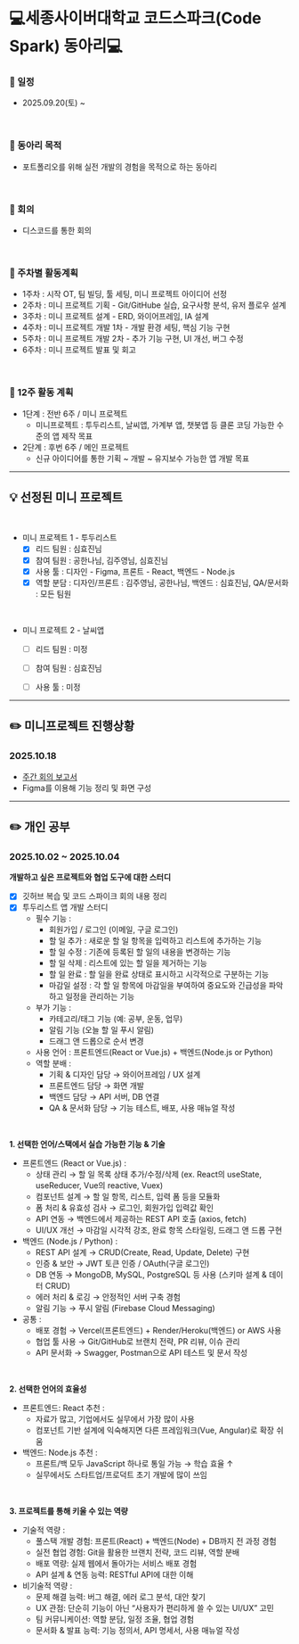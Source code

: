 # 💻세종사이버대학교 코드스파크(Code Spark) 동아리💻

### 📌 일정 
  - 2025.09.20(토) ~

<br>

### 📌 동아리 목적
  - 포트폴리오를 위해 실전 개발의 경험을 목적으로 하는 동아리

<br>

### 📌 회의
  - 디스코드를 통한 회의

 <br>
 
### 📌 주차별 활동계획
  - 1주차 : 시작 OT, 팀 빌딩, 툴 세팅, 미니 프로젝트 아이디어 선정
  - 2주차 : 미니 프로젝트 기획 - Git/GitHube 실습, 요구사항 분석, 유저 플로우 설계
  - 3주차 : 미니 프로젝트 설계 - ERD, 와이어프레임, IA 설계
  - 4주차 : 미니 프로젝트 개발 1차 - 개발 환경 세팅, 핵심 기능 구현
  - 5주차 : 미니 프로젝트 개발 2차 - 추가 기능 구현, UI 개선, 버그 수정
  - 6주차 : 미니 프로젝트 발표 및 회고

 <br>
 
### 📌 12주 활동 계획
  - 1단계 : 전반 6주 / 미니 프로젝트
      - 미니프로젝트 : 투두리스트, 날씨앱, 가계부 앱, 챗봇앱 등 클론 코딩 가능한 수준의 앱 제작 목표
  - 2단계 : 후번 6주 / 메인 프로젝트
      - 신규 아이디어를 통한 기획 ~ 개발 ~ 유지보수 가능한 앱 개발 목표
    

 -----------------------------------


## 💡 선정된 미니 프로젝트

<br>

 * 미니 프로젝트 1 - 투두리스트
   - [x] 리드 팀원 : 심효진님
   - [x] 참여 팀원 : 공한나님, 김주영님, 심효진님
   - [x] 사용 툴 : 디자인 - Figma, 프론트 - React, 백엔드 - Node.js
   - [x] 역할 분담 : 디자인/프론트 : 김주영님, 공한나님, 백엔드 : 심효진님, QA/문서화 : 모든 팀원
  
  <br>

  * 미니 프로젝트 2 - 날씨앱
    - [ ] 리드 팀원 : 미정
    - [ ] 참여 팀원 : 심효진님
    - [ ] 사용 툴 : 미정

  
 -----------------------------------

  

## ✏️ 미니프로젝트 진행상황

### 2025.10.18
* [주간 회의 보고서](https://github.com/Code-spark-dev/todo_list/wiki/10.18-%EC%A3%BC%EA%B0%84%ED%9A%8C%EC%9D%98)
* Figma를 이용해 기능 정리 및 화면 구성

  
 -----------------------------------

  

## ✏️ 개인 공부

### 2025.10.02 ~ 2025.10.04
**개발하고 싶은 프로젝트와 협업 도구에 대한 스터디**
* [x] 깃허브 복습 및 코드 스파이크 회의 내용 정리
* [x] 투두리스트 앱 개발 스터디
  * 필수 기능 :
    - 회원가입 / 로그인 (이메일, 구글 로그인)
    - 할 일 추가 : 새로운 할 일 항목을 입력하고 리스트에 추가하는 기능
    - 할 일 수정 : 기존에 등록된 할 일의 내용을 변경하는 기능
    - 할 일 삭제 : 리스트에 있는 할 일을 제거하는 기능
    - 할 일 완료 : 할 일을 완료 상태로 표시하고 시각적으로 구분하는 기능
    - 마감일 설정 : 각 할 일 항목에 마감일을 부여하여 중요도와 긴급성을 파악하고 일정을 관리하는 기능
  * 부가 기능 :
    - 카테고리/태그 기능 (예: 공부, 운동, 업무)
    - 알림 기능 (오늘 할 일 푸시 알림)
    - 드래그 앤 드롭으로 순서 변경
  * 사용 언어 : 프론트엔드(React or Vue.js) + 백엔드(Node.js or Python)
  * 역할 분배 :
    - 기획 & 디자인 담당 → 와이어프레임 / UX 설계
    - 프론트엔드 담당 → 화면 개발
    - 백엔드 담당 → API 서버, DB 연결
    - QA & 문서화 담당 → 기능 테스트, 배포, 사용 매뉴얼 작성

<br>

**1. 선택한 언어/스택에서 실습 가능한 기능 & 기술**
* 프론트엔드 (React or Vue.js) : 
  - 상태 관리 → 할 일 목록 상태 추가/수정/삭제 (ex. React의 useState, useReducer, Vue의 reactive, Vuex)
  - 컴포넌트 설계 → 할 일 항목, 리스트, 입력 폼 등을 모듈화
  - 폼 처리 & 유효성 검사 → 로그인, 회원가입 입력값 확인
  - API 연동 → 백엔드에서 제공하는 REST API 호출 (axios, fetch)
  - UI/UX 개선 → 마감일 시각적 강조, 완료 항목 스타일링, 드래그 앤 드롭 구현
* 백엔드 (Node.js / Python) :
  - REST API 설계 → CRUD(Create, Read, Update, Delete) 구현
  - 인증 & 보안 → JWT 토큰 인증 / OAuth(구글 로그인)
  - DB 연동 → MongoDB, MySQL, PostgreSQL 등 사용 (스키마 설계 & 데이터 CRUD)
  - 에러 처리 & 로깅 → 안정적인 서버 구축 경험
  - 알림 기능 → 푸시 알림 (Firebase Cloud Messaging)
* 공통 :
  - 배포 경험 → Vercel(프론트엔드) + Render/Heroku(백엔드) or AWS 사용
  - 협업 툴 사용 → Git/GitHub로 브랜치 전략, PR 리뷰, 이슈 관리
  - API 문서화 → Swagger, Postman으로 API 테스트 및 문서 작성

<br>

**2. 선택한 언어의 효율성**
* 프론트엔드: React 추천 : 
  - 자료가 많고, 기업에서도 실무에서 가장 많이 사용
  - 컴포넌트 기반 설계에 익숙해지면 다른 프레임워크(Vue, Angular)로 확장 쉬움
* 백엔드: Node.js 추천 :
  - 프론트/백 모두 JavaScript 하나로 통일 가능 → 학습 효율 ↑
  - 실무에서도 스타트업/프로덕트 초기 개발에 많이 쓰임

<br>

**3. 프로젝트를 통해 키울 수 있는 역량**
* 기술적 역량 :
  - 풀스택 개발 경험: 프론트(React) + 백엔드(Node) + DB까지 전 과정 경험
  - 실전 협업 경험: Git을 활용한 브랜치 전략, 코드 리뷰, 역할 분배
  - 배포 역량: 실제 웹에서 돌아가는 서비스 배포 경험
  - API 설계 & 연동 능력: RESTful API에 대한 이해
* 비기술적 역량 :
  - 문제 해결 능력: 버그 해결, 에러 로그 분석, 대안 찾기
  - UX 관점: 단순히 기능이 아닌 “사용자가 편리하게 쓸 수 있는 UI/UX” 고민
  - 팀 커뮤니케이션: 역할 분담, 일정 조율, 협업 경험
  - 문서화 & 발표 능력: 기능 정의서, API 명세서, 사용 매뉴얼 작성
